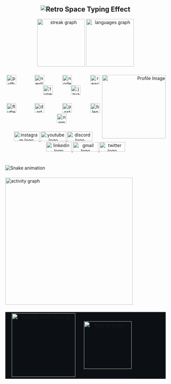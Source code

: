 <h2 align="center">
  <picture>
    <!-- Light mode (yellow neon) -->
    <source srcset="https://readme-typing-svg.demolab.com?font=Press+Start+2P&size=30&duration=4000&pause=1000&color=f05237&center=true&vCenter=true&width=900&height=140&lines=%3E%3E%3E+UMER+NOOR;%3E%3E%3E+SOFTWARE+ENGINEER;%3E%3E%3E+BREAKING+PROBLEMS;%3E%3E%3E+BEFORE+THEY+BREAK+ME;%F0%9F%A7%91%F0%9F%8F%BB%E2%80%8D%F0%9F%9A%80" media="(prefers-color-scheme: light)" />
    <!-- Dark mode (teal) -->
    <source srcset="https://readme-typing-svg.demolab.com?font=Press+Start+2P&size=30&duration=4000&pause=1000&color=4a9e8e&center=true&vCenter=true&width=900&height=140&lines=%3E%3E%3E+UMER+NOOR;%3E%3E%3E+SOFTWARE+ENGINEER;%3E%3E%3E+BREAKING+PROBLEMS;%3E%3E%3E+BEFORE+THEY+BREAK+ME;%F0%9F%A7%91%F0%9F%8F%BB%E2%80%8D%F0%9F%9A%80" media="(prefers-color-scheme: dark)" />
    <!-- Fallback -->
    <img src="https://readme-typing-svg.demolab.com?font=Press+Start+2P&size=30&duration=4000&pause=1000&color=4a9e8e&center=true&vCenter=true&width=900&height=140&lines=%3E%3E%3E+UMER+NOOR;%3E%3E%3E+SOFTWARE+ENGINEER;%3E%3E%3E+BREAKING+PROBLEMS;%3E%3E%3E+BEFORE+THEY+BREAK+ME;%F0%9F%A7%91%F0%9F%8F%BB%E2%80%8D%F0%9F%9A%80" alt="Retro Space Typing Effect" />
  </picture>
</h2>

<div align="center">

<!-- Streak Stats -->
<picture>
  <source srcset="https://streak-stats.demolab.com?user=UmerNoor-cmd&mode=daily&theme=swift&hide_border=true&border_radius=10" media="(prefers-color-scheme: light)" />
  <source srcset="https://streak-stats.demolab.com?user=UmerNoor-cmd&mode=daily&theme=gotham&hide_border=true&border_radius=10" media="(prefers-color-scheme: dark)" />
  <img src="https://streak-stats.demolab.com?user=UmerNoor-cmd&mode=daily&theme=gotham&hide_border=true&border_radius=10" height="150" alt="streak graph" />
</picture>

<!-- Top Languages -->
<picture>
  <source srcset="https://github-readme-stats.vercel.app/api/top-langs?username=UmerNoor-cmd&locale=en&hide_title=true&layout=compact&card_width=320&langs_count=8&theme=swift&hide_border=true" media="(prefers-color-scheme: light)" />
  <source srcset="https://github-readme-stats.vercel.app/api/top-langs?username=UmerNoor-cmd&locale=en&hide_title=true&layout=compact&card_width=320&langs_count=8&theme=gotham&hide_border=true" media="(prefers-color-scheme: dark)" />
  <img src="https://github-readme-stats.vercel.app/api/top-langs?username=UmerNoor-cmd&locale=en&hide_title=true&layout=compact&card_width=320&langs_count=8&theme=gotham&hide_border=true" height="150" alt="languages graph" />
</picture>

</div>

###

<picture align="right">
  <!-- Light mode -->
  <source srcset="https://i.postimg.cc/Wbsb1MLH/image-2025-08-19-023628597-1.png" media="(prefers-color-scheme: light)" />
  <!-- Dark mode -->
  <source srcset="https://i.postimg.cc/x8xQ9pLK/image.png" media="(prefers-color-scheme: dark)" />
  <!-- Fallback -->
  <img align="right" height="200" src="https://i.postimg.cc/x8xQ9pLK/image.png" alt="Profile Image" />
</picture>



###

<div align="center">
  <img src="https://cdn.jsdelivr.net/gh/devicons/devicon/icons/python/python-original.svg" height="30" alt="python logo" />
  <img width="50" />
  <img src="https://cdn.jsdelivr.net/gh/devicons/devicon/icons/nextjs/nextjs-original.svg" height="30" alt="nextjs logo" />
  <img width="50" />
  <img src="https://cdn.jsdelivr.net/gh/devicons/devicon/icons/nodejs/nodejs-original.svg" height="30" alt="nodejs logo" />
  <img width="50" />
  <img src="https://cdn.jsdelivr.net/gh/devicons/devicon/icons/react/react-original.svg" height="30" alt="react logo" />
  <img width="50" />
  <img src="https://cdn.jsdelivr.net/gh/devicons/devicon/icons/typescript/typescript-original.svg" height="30" alt="typescript logo" />
  <img width="50" />
  <img src="https://cdn.jsdelivr.net/gh/devicons/devicon/icons/javascript/javascript-original.svg" height="30" alt="javascript logo" />
</div>

###

<div align="center">
  <img src="https://cdn.jsdelivr.net/gh/devicons/devicon/icons/flutter/flutter-original.svg" height="30" alt="flutter logo" />
  <img width="50" />
  <img src="https://cdn.jsdelivr.net/gh/devicons/devicon/icons/dart/dart-original.svg" height="30" alt="dart logo" />
  <img width="50" />
  <img src="https://cdn.jsdelivr.net/gh/devicons/devicon/icons/postgresql/postgresql-original.svg" height="30" alt="postgresql logo" />
  <img width="50" />
  <img src="https://cdn.jsdelivr.net/gh/devicons/devicon/icons/blender/blender-original.svg" height="30" alt="blender logo" />
  <img width="50" />
  <img src="https://cdn.jsdelivr.net/gh/devicons/devicon/icons/npm/npm-original-wordmark.svg" height="30" alt="npm logo" />
</div>

###

<div align="center">
  <a href="https://www.instagram.com/umer1300" target="_blank">
    <img src="https://raw.githubusercontent.com/maurodesouza/profile-readme-generator/master/src/assets/icons/social/instagram/default.svg" width="80" height="30" alt="instagram logo" />
  </a>
  <a href="https://www.youtube.com/@XONDO" target="_blank">
    <img src="https://raw.githubusercontent.com/maurodesouza/profile-readme-generator/master/src/assets/icons/social/youtube/default.svg" width="80" height="30" alt="youtube logo" />
  </a>
  <a href="https://discord.com/users/395988209135386626" target="_blank">
    <img src="https://raw.githubusercontent.com/maurodesouza/profile-readme-generator/master/src/assets/icons/social/discord/default.svg" width="80" height="30" alt="discord logo" />
  </a>
  <a href="https://www.linkedin.com/in/umer-noor" target="_blank">
    <img src="https://raw.githubusercontent.com/maurodesouza/profile-readme-generator/master/src/assets/icons/social/linkedin/default.svg" width="80" height="30" alt="linkedin logo" />
  </a>
  <a href="mailto:umernoor6660@gmail.com" target="_blank">
    <img src="https://raw.githubusercontent.com/maurodesouza/profile-readme-generator/master/src/assets/icons/social/gmail/default.svg" width="80" height="30" alt="gmail logo" />
  </a>
  <a href="https://x.com/umer_1300" target="_blank">
    <img src="https://raw.githubusercontent.com/maurodesouza/profile-readme-generator/master/src/assets/icons/social/twitter/default.svg" width="80" height="30" alt="twitter logo" />
  </a>
</div>

###

<br clear="both">

<img src="https://raw.githubusercontent.com/UmerNoor-cmd/UmerNoor-cmd/output/snake.svg" alt="Snake animation" />

###

<!-- Activity Graph -->
<picture>
  <source srcset="https://github-readme-activity-graph.vercel.app/graph?username=UmerNoor-cmd&theme=arctic&area=true&hide_border=true&hide_title=false&radius=10000&bg_color=f7f7f7&color=181818&line=f45a3d&point=181818&area_color=f4c6c4" media="(prefers-color-scheme: light)" />
  <source srcset="https://github-readme-activity-graph.vercel.app/graph?username=UmerNoor-cmd&theme=redical&area=true&hide_border=true&hide_title=false&radius=10000&bg_color=14272c&color=FCFCFC&line=00D4FF&point=6262BD&area_color=00FF6A" media="(prefers-color-scheme: dark)" />
  <img src="https://github-readme-activity-graph.vercel.app/graph?username=UmerNoor-cmd&theme=redical&area=true&hide_border=true&hide_title=false&radius=10000&bg_color=14272c&color=FCFCFC&line=00D4FF&point=6262BD&area_color=00FF6A" height="400" alt="activity graph" />
</picture>

###

<table align="center" border="1" cellspacing="0" cellpadding="0" bgcolor="#0c1014" bordercolor="#0c1014">
  <tr>
    <td align="center" valign="middle" width="220">
      <a href="https://spotify-github-profile.kittinanx.com/api/view.svg?uid=co0usvd1ek8bt90cs5vc1uiy6&redirect=true">
        <picture>
          <!-- Light mode -->
          <source srcset="https://spotify-github-profile.kittinanx.com/api/view.svg?uid=co0usvd1ek8bt90cs5vc1uiy6&cover_image=true&theme=apple&show_offline=false&background_color=121212&interchange=false&mode=light" media="(prefers-color-scheme: light)" />
          <!-- Dark mode -->
          <source srcset="https://spotify-github-profile.kittinanx.com/api/view.svg?uid=co0usvd1ek8bt90cs5vc1uiy6&cover_image=true&theme=apple&show_offline=false&background_color=121212&interchange=false&mode=dark" media="(prefers-color-scheme: dark)" />
          <!-- Fallback -->
          <img src="https://spotify-github-profile.kittinanx.com/api/view.svg?uid=co0usvd1ek8bt90cs5vc1uiy6&cover_image=true&theme=apple&show_offline=false&background_color=121212&interchange=false&mode=dark" alt="Spotify Now Playing" width="200" />
        </picture>
      </a>
    </td>
    <td align="center" valign="middle">
      <picture>
        <source srcset="https://github-profile-trophy.vercel.app?username=UmerNoor-cmd&theme=Darkhub&column=4&row=1&margin-w=50&margin-h=8&no-bg=true&no-frame=true" media="(prefers-color-scheme: light)" />
        <source srcset="https://github-profile-trophy.vercel.app?username=UmerNoor-cmd&theme=Darkhub&column=4&row=1&margin-w=50&margin-h=8&no-bg=true&no-frame=true" media="(prefers-color-scheme: dark)" />
        <img src="https://github-profile-trophy.vercel.app?username=UmerNoor-cmd&theme=Darkhub&column=4&row=1&margin-w=50&margin-h=8&no-bg=true&no-frame=true" height="150" alt="trophy graph" />
      </picture>
    </td>
  </tr>
</table>
